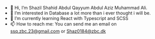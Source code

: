 - 👋 Hi, I’m Shazil Shahid Abdul Qayyum Abdul Aziz Muhammad Ali.
- 👀 I’m interested in Database a lot more than i ever thought i will be.
- 🌱 I’m currently learning React with Typescript and SCSS
- 📫 How to reach me: You can send me an email on ssq.zbc.23@gmail.com or Shaz0184@zbc.dk

<!---
Shazil0204/Shazil0204 is a ✨ special ✨ repository because its `README.md` (this file) appears on your GitHub profile.
You can click the Preview link to take a look at your changes.
--->
